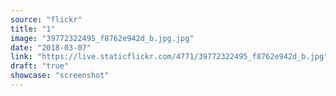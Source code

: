 ```yaml
---
source: "flickr"
title: "1"
image: "39772322495_f8762e942d_b.jpg.jpg"
date: "2018-03-07"
link: "https://live.staticflickr.com/4771/39772322495_f8762e942d_b.jpg"
draft: "true"
showcase: "screenshot"
---
```

